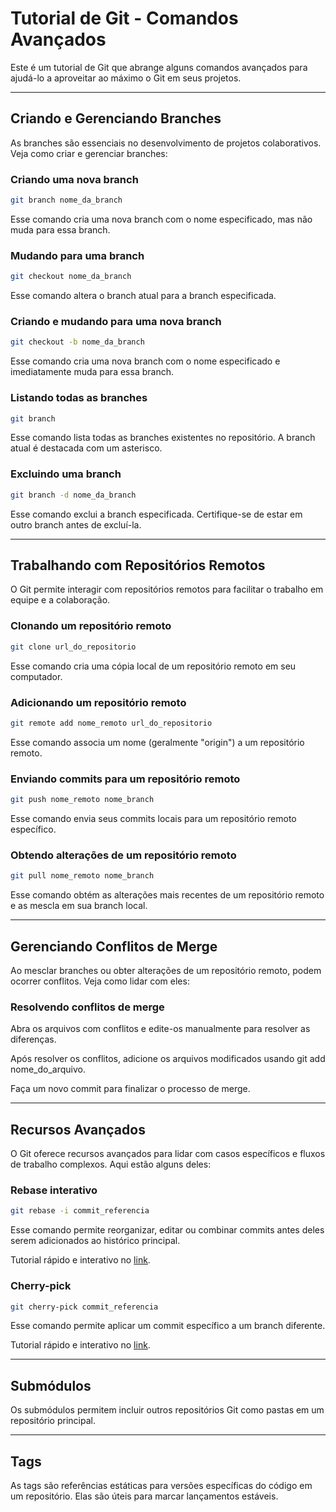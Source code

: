 # Tutorial de Git - Comandos Avançados

Este é um tutorial de Git que abrange alguns comandos avançados para ajudá-lo a aproveitar ao máximo o Git em seus projetos.

---
## Criando e Gerenciando Branches

As branches são essenciais no desenvolvimento de projetos colaborativos. Veja como criar e gerenciar branches:

### Criando uma nova branch

```bash
git branch nome_da_branch
```

Esse comando cria uma nova branch com o nome especificado, mas não muda para essa branch.

### Mudando para uma branch

```bash
git checkout nome_da_branch
```

Esse comando altera o branch atual para a branch especificada.

### Criando e mudando para uma nova branch

```bash
git checkout -b nome_da_branch
```

Esse comando cria uma nova branch com o nome especificado e imediatamente muda para essa branch.

### Listando todas as branches

```bash
git branch
```

Esse comando lista todas as branches existentes no repositório. A branch atual é destacada com um asterisco.


### Excluindo uma branch

```bash
git branch -d nome_da_branch
```

Esse comando exclui a branch especificada. Certifique-se de estar em outro branch antes de excluí-la.

---
## Trabalhando com Repositórios Remotos

O Git permite interagir com repositórios remotos para facilitar o trabalho em equipe e a colaboração.

### Clonando um repositório remoto

```bash
git clone url_do_repositorio
```

Esse comando cria uma cópia local de um repositório remoto em seu computador.

### Adicionando um repositório remoto

```bash
git remote add nome_remoto url_do_repositorio
```

Esse comando associa um nome (geralmente "origin") a um repositório remoto.

### Enviando commits para um repositório remoto

```bash
git push nome_remoto nome_branch
```

Esse comando envia seus commits locais para um repositório remoto específico.

### Obtendo alterações de um repositório remoto

```bash
git pull nome_remoto nome_branch
```

Esse comando obtém as alterações mais recentes de um repositório remoto e as mescla em sua branch local.

---
## Gerenciando Conflitos de Merge

Ao mesclar branches ou obter alterações de um repositório remoto, podem ocorrer conflitos. Veja como lidar com eles:

### Resolvendo conflitos de merge

Abra os arquivos com conflitos e edite-os manualmente para resolver as diferenças.

Após resolver os conflitos, adicione os arquivos modificados usando git add nome_do_arquivo.

Faça um novo commit para finalizar o processo de merge.

---
## Recursos Avançados
O Git oferece recursos avançados para lidar com casos específicos e fluxos de trabalho complexos. Aqui estão alguns deles:

### Rebase interativo

```bash
git rebase -i commit_referencia
```

Esse comando permite reorganizar, editar ou combinar commits antes deles serem adicionados ao histórico principal.

Tutorial rápido e interativo no [link](https://www.youtube.com/watch?v=kMvLn8WcAII&ab_channel=Ihatetomatoes).

### Cherry-pick

```bash
git cherry-pick commit_referencia
```

Esse comando permite aplicar um commit específico a um branch diferente. 

Tutorial rápido e interativo no [link](https://www.youtube.com/watch?v=wIY824wWpu4&ab_channel=Ihatetomatoes).

---
## Submódulos

Os submódulos permitem incluir outros repositórios Git como pastas em um repositório principal.

---
## Tags

As tags são referências estáticas para versões específicas do código em um repositório. Elas são úteis para marcar lançamentos estáveis.